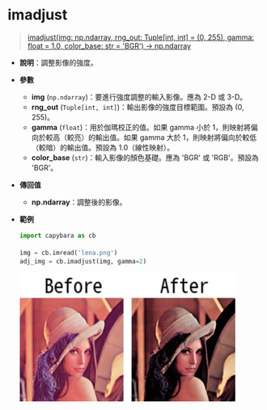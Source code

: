# imadjust

> [imadjust(img: np.ndarray, rng_out: Tuple[int, int] = (0, 255), gamma: float = 1.0, color_base: str = 'BGR') -> np.ndarray](https://github.com/DocsaidLab/Capybara/blob/975d62fba4f76db59e715c220f7a2af5ad8d050e/capybara/vision/functionals.py#L122)

- **說明**：調整影像的強度。

- **參數**

  - **img** (`np.ndarray`)：要進行強度調整的輸入影像。應為 2-D 或 3-D。
  - **rng_out** (`Tuple[int, int]`)：輸出影像的強度目標範圍。預設為 (0, 255)。
  - **gamma** (`float`)：用於伽瑪校正的值。如果 gamma 小於 1，則映射將偏向於較高（較亮）的輸出值。如果 gamma 大於 1，則映射將偏向於較低（較暗）的輸出值。預設為 1.0（線性映射）。
  - **color_base** (`str`)：輸入影像的顏色基礎。應為 'BGR' 或 'RGB'。預設為 'BGR'。

- **傳回值**

  - **np.ndarray**：調整後的影像。

- **範例**

  ```python
  import capybara as cb

  img = cb.imread('lena.png')
  adj_img = cb.imadjust(img, gamma=2)
  ```

  ![imadjust](./resource/test_imadjust.jpg)
